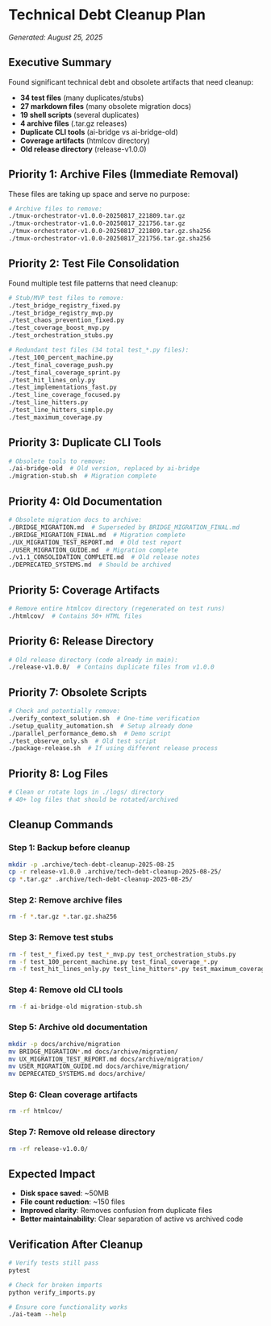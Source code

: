 # Technical Debt Cleanup Plan
*Generated: August 25, 2025*

## Executive Summary
Found significant technical debt and obsolete artifacts that need cleanup:
- **34 test files** (many duplicates/stubs)
- **27 markdown files** (many obsolete migration docs)
- **19 shell scripts** (several duplicates)
- **4 archive files** (.tar.gz releases)
- **Duplicate CLI tools** (ai-bridge vs ai-bridge-old)
- **Coverage artifacts** (htmlcov directory)
- **Old release directory** (release-v1.0.0)

## Priority 1: Archive Files (Immediate Removal)
These files are taking up space and serve no purpose:
```bash
# Archive files to remove:
./tmux-orchestrator-v1.0.0-20250817_221809.tar.gz
./tmux-orchestrator-v1.0.0-20250817_221756.tar.gz
./tmux-orchestrator-v1.0.0-20250817_221809.tar.gz.sha256
./tmux-orchestrator-v1.0.0-20250817_221756.tar.gz.sha256
```

## Priority 2: Test File Consolidation
Found multiple test file patterns that need cleanup:
```bash
# Stub/MVP test files to remove:
./test_bridge_registry_fixed.py
./test_bridge_registry_mvp.py
./test_chaos_prevention_fixed.py
./test_coverage_boost_mvp.py
./test_orchestration_stubs.py

# Redundant test files (34 total test_*.py files):
./test_100_percent_machine.py
./test_final_coverage_push.py
./test_final_coverage_sprint.py
./test_hit_lines_only.py
./test_implementations_fast.py
./test_line_coverage_focused.py
./test_line_hitters.py
./test_line_hitters_simple.py
./test_maximum_coverage.py
```

## Priority 3: Duplicate CLI Tools
```bash
# Obsolete tools to remove:
./ai-bridge-old  # Old version, replaced by ai-bridge
./migration-stub.sh  # Migration complete
```

## Priority 4: Old Documentation
```bash
# Obsolete migration docs to archive:
./BRIDGE_MIGRATION.md  # Superseded by BRIDGE_MIGRATION_FINAL.md
./BRIDGE_MIGRATION_FINAL.md  # Migration complete
./UX_MIGRATION_TEST_REPORT.md  # Old test report
./USER_MIGRATION_GUIDE.md  # Migration complete
./v1.1_CONSOLIDATION_COMPLETE.md  # Old release notes
./DEPRECATED_SYSTEMS.md  # Should be archived
```

## Priority 5: Coverage Artifacts
```bash
# Remove entire htmlcov directory (regenerated on test runs)
./htmlcov/  # Contains 50+ HTML files
```

## Priority 6: Release Directory
```bash
# Old release directory (code already in main):
./release-v1.0.0/  # Contains duplicate files from v1.0.0
```

## Priority 7: Obsolete Scripts
```bash
# Check and potentially remove:
./verify_context_solution.sh  # One-time verification
./setup_quality_automation.sh  # Setup already done
./parallel_performance_demo.sh  # Demo script
./test_observe_only.sh  # Old test script
./package-release.sh  # If using different release process
```

## Priority 8: Log Files
```bash
# Clean or rotate logs in ./logs/ directory
# 40+ log files that should be rotated/archived
```

## Cleanup Commands

### Step 1: Backup before cleanup
```bash
mkdir -p .archive/tech-debt-cleanup-2025-08-25
cp -r release-v1.0.0 .archive/tech-debt-cleanup-2025-08-25/
cp *.tar.gz* .archive/tech-debt-cleanup-2025-08-25/
```

### Step 2: Remove archive files
```bash
rm -f *.tar.gz *.tar.gz.sha256
```

### Step 3: Remove test stubs
```bash
rm -f test_*_fixed.py test_*_mvp.py test_orchestration_stubs.py
rm -f test_100_percent_machine.py test_final_coverage_*.py
rm -f test_hit_lines_only.py test_line_hitters*.py test_maximum_coverage.py
```

### Step 4: Remove old CLI tools
```bash
rm -f ai-bridge-old migration-stub.sh
```

### Step 5: Archive old documentation
```bash
mkdir -p docs/archive/migration
mv BRIDGE_MIGRATION*.md docs/archive/migration/
mv UX_MIGRATION_TEST_REPORT.md docs/archive/migration/
mv USER_MIGRATION_GUIDE.md docs/archive/migration/
mv DEPRECATED_SYSTEMS.md docs/archive/
```

### Step 6: Clean coverage artifacts
```bash
rm -rf htmlcov/
```

### Step 7: Remove old release directory
```bash
rm -rf release-v1.0.0/
```

## Expected Impact
- **Disk space saved**: ~50MB
- **File count reduction**: ~150 files
- **Improved clarity**: Removes confusion from duplicate files
- **Better maintainability**: Clear separation of active vs archived code

## Verification After Cleanup
```bash
# Verify tests still pass
pytest

# Check for broken imports
python verify_imports.py

# Ensure core functionality works
./ai-team --help
```